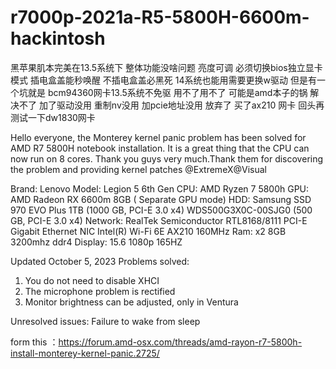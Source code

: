 # r7000p-2021a-R5-5800H-6600m-hackintosh


黑苹果肌本完美在13.5系统下 整体功能没啥问题 亮度可调 必须切换bios独立显卡模式  插电盒盖能秒唤醒 不插电盒盖必黑死
14系统也能用需要更换w驱动  但是有一个坑就是 bcm94360网卡13.5系统不免驱 用不了用不了 可能是amd本子的锅 
解决不了 加了驱动没用 重制nv没用 加pcie地址没用 放弃了 买了ax210 网卡 回头再测试一下dw1830网卡 

Hello everyone, the Monterey kernel panic problem has been solved for AMD R7 5800H notebook installation. It is a great thing that the CPU can now run on 8 cores. Thank you guys very much.Thank them for discovering the problem and providing kernel patches @ExtremeX@Visual

Brand: Lenovo
Model: Legion 5 6th Gen
CPU: AMD Ryzen 7 5800h
GPU: AMD Radeon RX 6600m 8GB ( Separate GPU mode)
HDD: Samsung SSD 970 EVO Plus 1TB (1000 GB, PCI-E 3.0 x4)
WDS500G3X0C-00SJG0 (500 GB, PCI-E 3.0 x4)
Network: RealTek Semiconductor RTL8168/8111 PCI-E Gigabit Ethernet NIC
Intel(R) Wi-Fi 6E AX210 160MHz
Ram: x2 8GB 3200mhz ddr4
Display: 15.6 1080p 165HZ

Updated October 5, 2023
Problems solved:
1. You do not need to disable XHCI
2. The microphone problem is rectified
3. Monitor brightness can be adjusted, only in Ventura

Unresolved issues:
Failure to wake from sleep



form this ：https://forum.amd-osx.com/threads/amd-rayon-r7-5800h-install-monterey-kernel-panic.2725/
